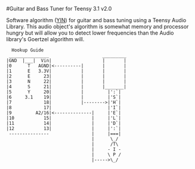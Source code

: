 #Guitar and Bass Tuner for Teensy 3.1 v2.0

Software algorithm ([YIN]) for guitar and bass tuning using a Teensy Audio Library. This audio object's algorithm is somewhat memory and processor hungry but will allow you to detect lower frequencies than the Audio library's Goertzel algorithm will.

[YIN]:http://recherche.ircam.fr/equipes/pcm/cheveign/pss/2002_JASA_YIN.pdf
<!-- language: lang-none -->
      Hookup Guide
     _______________                    _________
    |GND  |___|  Vin|                   |       |
    |0      T   AGND|<----------|       |       |
    |1      E   3.3V|           |       |       |
    |2      E     23|           |       |       |
    |3      N     22|           |       |       |
    |4      S     21|           |       |_______|
    |5      Y     20|           |         |':`|
    |6     3.1    19|           |         |'S`|
    |7            18|           |-------->|'H`|
    |8            17|                     |'I`|
    |9         A2/16|<--------------|     |'E`|
    |10           15|               |     |'L`|
    |11           14|               |     |'D`|
    |12           13|               |     |':`|
     ---------------                |     |===|
                                    |      \_/
                                    |      /T\
                                    |     - I -
                                    |     \ P /
                                    |----->\_/
